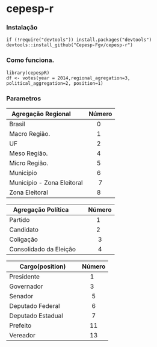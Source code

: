 # cepesp-r


### Instalação

``` {.r}
if (!require("devtools")) install.packages("devtools")
devtools::install_github("Cepesp-Fgv/cepesp-r")
```

### Como funciona.

``` {.r}
library(cepespR)
df <- votes(year = 2014,regional_agregation=3, political_aggregation=2, position=1)

```


### Parametros

| Agregação Regional        | Número |
| ------------------------- |:------:|
| Brasil                    |   0    |
| Macro Região.             |   1    |
| UF                        |   2    | 
| Meso  Região.             |   4    | 
| Micro Região.             |   5    | 
| Municipio                 |   6    | 
| Município - Zona Eleitoral|   7    | 
| Zona Eleitoral            |   8    | 



| Agregação Política        | Número |
| ------------------------- |:------:|
| Partido                   |   1    |
| Candidato                 |   2    | 
| Coligação                 |   3    | 
| Consolidado da Eleição    |   4    |



| Cargo(position)      | Número |
| ------------------------- |:------:|
| Presidente                |   1    |
| Governador                |   3    | 
| Senador                   |   5    |
| Deputado Federal          |   6    | 
| Deputado Estadual         |   7    | 
| Prefeito                  |   11   |
| Vereador                  |   13   |

